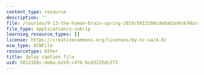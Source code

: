 ```yaml
---
content_type: resource
description: ''
file: /courses/9-13-the-human-brain-spring-2019/5013188cde6ab2e9c476bcd3235dc273_vFZY--lgmHs.srt
file_type: application/x-subrip
learning_resource_types: []
license: https://creativecommons.org/licenses/by-nc-sa/4.0/
ocw_type: OCWFile
resourcetype: Other
title: 3play caption file
uid: 5013188c-de6a-b2e9-c476-bcd3235dc273
---
```

